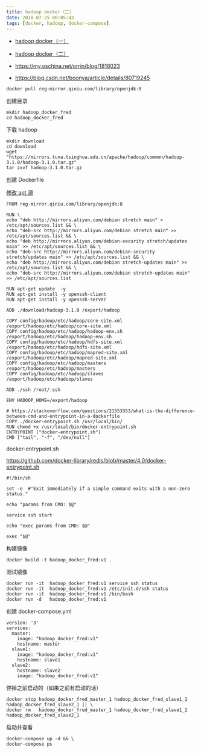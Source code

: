 ```yaml
---
title: hadoop docker（二）
date: 2018-07-25 00:05:43
tags: [docker, hadoop, docker-compose]
---
```


* [hadoop docker（一）](../../../../2018/07/23/hadoop-docker（一）/)
* [hadoop docker（二）](../../../../2018/07/25/hadoop-docker（二）/)

* <https://my.oschina.net/orrin/blog/1816023>
* <https://blog.csdn.net/boonya/article/details/80719245>

<!--more-->

`docker pull reg-mirror.qiniu.com/library/openjdk:8`

创建目录

```
mkdir hadoop_docker_fred
cd hadoop_docker_fred
```

下载 hadoop

```
mkdir download
cd download
wget "https://mirrors.tuna.tsinghua.edu.cn/apache/hadoop/common/hadoop-3.1.0/hadoop-3.1.0.tar.gz"
tar zxvf hadoop-3.1.0.tar.gz
```

创建 Dockerfile

[修改 apt 源](https://wiki.debian.org/SourcesList)

```
FROM reg-mirror.qiniu.com/library/openjdk:8

RUN \
echo "deb http://mirrors.aliyun.com/debian stretch main" > /etc/apt/sources.list && \
echo "deb-src http://mirrors.aliyun.com/debian stretch main" >> /etc/apt/sources.list && \
echo "deb http://mirrors.aliyun.com/debian-security stretch/updates main" >> /etc/apt/sources.list && \
echo "deb-src http://mirrors.aliyun.com/debian-security stretch/updates main" >> /etc/apt/sources.list && \
echo "deb http://mirrors.aliyun.com/debian stretch-updates main" >> /etc/apt/sources.list && \
echo "deb-src http://mirrors.aliyun.com/debian stretch-updates main" >> /etc/apt/sources.list

RUN apt-get update  -y
RUN apt-get install -y openssh-client
RUN apt-get install -y openssh-server

ADD ./download/hadoop-3.1.0 /export/hadoop

COPY config/hadoop/etc/hadoop/core-site.xml   /export/hadoop/etc/hadoop/core-site.xml
COPY config/hadoop/etc/hadoop/hadoop-env.sh   /export/hadoop/etc/hadoop/hadoop-env.sh
COPY config/hadoop/etc/hadoop/hdfs-site.xml   /export/hadoop/etc/hadoop/hdfs-site.xml
COPY config/hadoop/etc/hadoop/mapred-site.xml /export/hadoop/etc/hadoop/mapred-site.xml
COPY config/hadoop/etc/hadoop/masters         /export/hadoop/etc/hadoop/masters
COPY config/hadoop/etc/hadoop/slaves          /export/hadoop/etc/hadoop/slaves  

ADD ./ssh /root/.ssh

ENV HADOOP_HOME=/export/hadoop

# https://stackoverflow.com/questions/21553353/what-is-the-difference-between-cmd-and-entrypoint-in-a-dockerfile
COPY ./docker-entrypoint.sh /usr/local/bin/
RUN chmod +x /usr/local/bin/docker-entrypoint.sh
ENTRYPOINT ["docker-entrypoint.sh"]
CMD ["tail", "-f", "/dev/null"]
```

docker-entrypoint.sh

<https://github.com/docker-library/redis/blob/master/4.0/docker-entrypoint.sh>

```
#!/bin/sh

set -e  #"Exit immediately if a simple command exits with a non-zero status."

echo "params from CMD: $@"

service ssh start

echo "exec params from CMD: $@"

exec "$@"
```


构建镜像

`docker build -t hadoop_docker_fred:v1 .`

测试镜像

```
docker run -it  hadoop_docker_fred:v1 service ssh status
docker run -it  hadoop_docker_fred:v1 /etc/init.d/ssh status
docker run -it  hadoop_docker_fred:v1 /bin/bash
docker run -d   hadoop_docker_fred:v1
```

创建 docker-compose.yml

```
version: '3'
services:
  master:
    image: "hadoop_docker_fred:v1"
    hostname: master
  slave1:
    image: "hadoop_docker_fred:v1"
    hostname: slave1
  slave2:
    hostname: slave2
    image: "hadoop_docker_fred:v1"
```


停掉之前启动的（如果之前有启动的话）

```
docker stop hadoop_docker_fred_master_1 hadoop_docker_fred_slave1_1 hadoop_docker_fred_slave2_1 || \
docker rm   hadoop_docker_fred_master_1 hadoop_docker_fred_slave1_1 hadoop_docker_fred_slave2_1
```

启动并查看

```
docker-compose up -d && \
docker-compose ps
```



